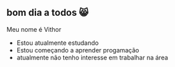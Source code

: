 ## bom dia a todos 😸

Meu nome é Vithor

- Estou atualmente estudando
- Estou começando a aprender progamação
- atualmente não tenho interesse em trabalhar na área
